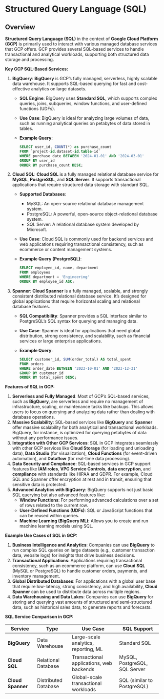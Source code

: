 # Structured Query Language (SQL)

## **Overview**

**Structured Query Language (SQL)** in the context of **Google Cloud Platform (GCP)** is primarily used to interact with various managed database services that GCP offers. GCP provides several SQL-based services to handle transactional and analytical workloads, supporting both structured data storage and processing.

**Key GCP SQL-Based Services:**

1. **BigQuery**: **BigQuery** is GCP’s fully managed, serverless, highly scalable data warehouse. It supports SQL-based querying for fast and cost-effective analytics on large datasets.
   * **SQL Engine**: BigQuery uses **Standard SQL**, which supports complex queries, joins, subqueries, window functions, and user-defined functions (UDFs).
   * **Use Case**: BigQuery is ideal for analyzing large volumes of data, such as running analytical queries on petabytes of data stored in tables.
   *   **Example Query**:

       ```sql
       SELECT user_id, COUNT(*) as purchase_count
       FROM `project-id.dataset-id.table-id`
       WHERE purchase_date BETWEEN '2024-01-01' AND '2024-03-01'
       GROUP BY user_id
       ORDER BY purchase_count DESC;
       ```
2. **Cloud SQL**: **Cloud SQL** is a fully managed relational database service for **MySQL**, **PostgreSQL**, and **SQL Server**. It supports transactional applications that require structured data storage with standard SQL.
   * **Supported Databases**:
     * MySQL: An open-source relational database management system.
     * PostgreSQL: A powerful, open-source object-relational database system.
     * SQL Server: A relational database system developed by Microsoft.
   * **Use Case**: Cloud SQL is commonly used for backend services and web applications requiring transactional consistency, such as ecommerce or content management systems.
   *   **Example Query (PostgreSQL)**:

       ```sql
       SELECT employee_id, name, department
       FROM employees
       WHERE department = 'Engineering'
       ORDER BY employee_id ASC;
       ```
3. **Spanner**: **Cloud Spanner** is a fully managed, scalable, and strongly consistent distributed relational database service. It’s designed for global applications that require horizontal scaling and relational database features.
   * **SQL Compatibility**: Spanner provides a SQL interface similar to PostgreSQL’s SQL syntax for querying and managing data.
   * **Use Case**: Spanner is ideal for applications that need global distribution, strong consistency, and scalability, such as financial services or large enterprise applications.
   *   **Example Query**:

       ```sql
       SELECT customer_id, SUM(order_total) AS total_spent
       FROM orders
       WHERE order_date BETWEEN '2023-10-01' AND '2023-12-31'
       GROUP BY customer_id
       ORDER BY total_spent DESC;
       ```

**Features of SQL in GCP:**

1. **Serverless and Fully Managed**: Most of GCP’s SQL-based services, such as **BigQuery**, are serverless and require no management of infrastructure, scaling, or maintenance tasks like backups. This allows users to focus on querying and analyzing data rather than dealing with database operations.
2. **Massive Scalability**: SQL-based services like **BigQuery** and **Spanner** offer massive scalability for both analytical and transactional workloads. BigQuery, for instance, is optimized for querying petabytes of data without any performance issues.
3. **Integration with Other GCP Services**: SQL in GCP integrates seamlessly with other GCP services like **Cloud Storage** (for loading and unloading data), **Data Studio** (for visualization), **Cloud Functions** (for event-driven automation), and **Dataflow** (for real-time data processing).
4. **Data Security and Compliance**: SQL-based services in GCP support features like **IAM roles**, **VPC Service Controls**, **data encryption**, and **compliance** with standards like HIPAA and GDPR. For example, Cloud SQL and Spanner offer encryption at rest and in transit, ensuring that sensitive data is protected.
5. **Advanced Analytics with BigQuery**: BigQuery supports not just basic SQL querying but also advanced features like:
   * **Window Functions**: For performing advanced calculations over a set of rows related to the current row.
   * **User-Defined Functions (UDFs)**: SQL or JavaScript functions that can be reused within queries.
   * **Machine Learning (BigQuery ML)**: Allows you to create and run machine learning models using SQL.

**Example Use Cases of SQL in GCP:**

1. **Business Intelligence and Analytics**: Companies can use **BigQuery** to run complex SQL queries on large datasets (e.g., customer transaction data, website logs) for insights that drive business decisions.
2. **Transactional Applications**: Applications requiring transactional consistency, such as an ecommerce platform, can use **Cloud SQL** (MySQL or PostgreSQL) to handle customer orders, payments, and inventory management.
3. **Global Distributed Databases**: For applications with a global user base that require low-latency, strong consistency, and high availability, **Cloud Spanner** can be used to distribute data across multiple regions.
4. **Data Warehousing and Data Lakes**: Companies can use **BigQuery** for storing and querying vast amounts of structured and semi-structured data, such as historical sales data, to generate reports and forecasts.

**SQL Service Comparison in GCP:**

| Service           | Type                 | Use Case                                 | SQL Support                   |
| ----------------- | -------------------- | ---------------------------------------- | ----------------------------- |
| **BigQuery**      | Data Warehouse       | Large-scale analytics, reporting, ML     | Standard SQL                  |
| **Cloud SQL**     | Relational Database  | Transactional applications, web backends | MySQL, PostgreSQL, SQL Server |
| **Cloud Spanner** | Distributed Database | Global-scale transactional workloads     | SQL (similar to PostgreSQL)   |
